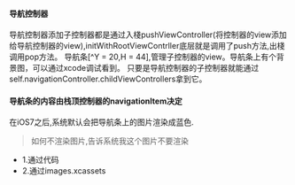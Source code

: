 #### 导航控制器
导航控制器添加子控制器都是通过入棧pushViewController(将控制器的view添加给导航控制器的view),initWithRootViewContrller底层就是调用了push方法,出棧调用pop方法。
导航条[^Y = 20,H = 44],管理子控制器的view。导航条上有个背景图，可以通过xcode调试看到。
只要是导航控制器的子控制器就能通过self.navigationController.childViewControllers拿到它。

#### 导航条的内容由栈顶控制器的navigationItem决定

在iOS7之后,系统默认会把导航条上的图片渲染成蓝色.
>如何不渲染图片,告诉系统我这个图片不要渲染
- 1.通过代码
- 2.通过images.xcassets
